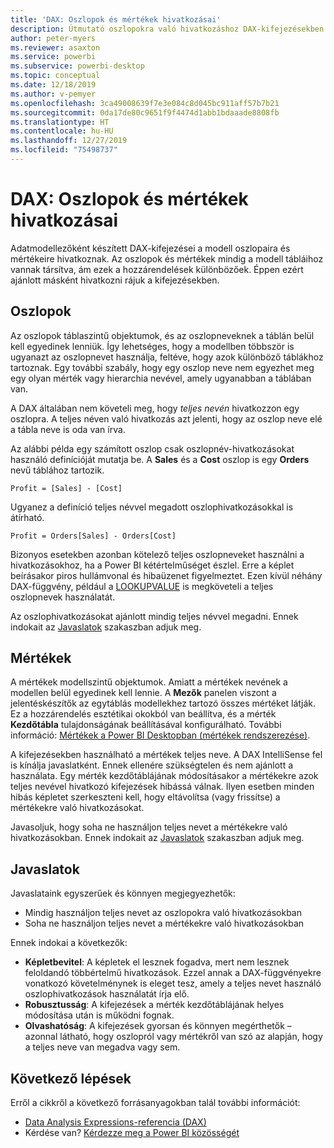 ```yaml
---
title: 'DAX: Oszlopok és mértékek hivatkozásai'
description: Útmutató oszlopokra való hivatkozáshoz DAX-kifejezésekben lévő mértékekben.
author: peter-myers
ms.reviewer: asaxton
ms.service: powerbi
ms.subservice: powerbi-desktop
ms.topic: conceptual
ms.date: 12/18/2019
ms.author: v-pemyer
ms.openlocfilehash: 3ca49008639f7e3e084c8d045bc911aff57b7b21
ms.sourcegitcommit: 0da17de80c9651f9f4474d1abb1bdaaade8808fb
ms.translationtype: HT
ms.contentlocale: hu-HU
ms.lasthandoff: 12/27/2019
ms.locfileid: "75498737"
---
```

# <a name="dax-column-and-measure-references"></a>DAX: Oszlopok és mértékek hivatkozásai

Adatmodellezőként készített DAX-kifejezései a modell oszlopaira és mértékeire hivatkoznak. Az oszlopok és mértékek mindig a modell tábláihoz vannak társítva, ám ezek a hozzárendelések különbözőek. Éppen ezért ajánlott másként hivatkozni rájuk a kifejezésekben.

## <a name="columns"></a>Oszlopok

Az oszlopok táblaszintű objektumok, és az oszlopneveknek a táblán belül kell egyedinek lenniük. Így lehetséges, hogy a modellben többször is ugyanazt az oszlopnevet használja, feltéve, hogy azok különböző táblákhoz tartoznak. Egy további szabály, hogy egy oszlop neve nem egyezhet meg egy olyan mérték vagy hierarchia nevével, amely ugyanabban a táblában van.

A DAX általában nem követeli meg, hogy _teljes nevén_ hivatkozzon egy oszlopra. A teljes néven való hivatkozás azt jelenti, hogy az oszlop neve elé a tábla neve is oda van írva.

Az alábbi példa egy számított oszlop csak oszlopnév-hivatkozásokat használó definícióját mutatja be. A **Sales** és a **Cost** oszlop is egy **Orders** nevű táblához tartozik.

```dax
Profit = [Sales] - [Cost]
```

Ugyanez a definíció teljes névvel megadott oszlophivatkozásokkal is átírható.

```dax
Profit = Orders[Sales] - Orders[Cost]
```

Bizonyos esetekben azonban kötelező teljes oszlopneveket használni a hivatkozásokhoz, ha a Power BI kétértelműséget észlel. Erre a képlet beírásakor piros hullámvonal és hibaüzenet figyelmeztet. Ezen kívül néhány DAX-függvény, például a [LOOKUPVALUE](/dax/lookupvalue-function-dax) is megköveteli a teljes oszlopnevek használatát.

Az oszlophivatkozásokat ajánlott mindig teljes névvel megadni. Ennek indokait az [Javaslatok](#recommendations) szakaszban adjuk meg.

## <a name="measures"></a>Mértékek

A mértékek modellszintű objektumok. Amiatt a mértékek nevének a modellen belül egyedinek kell lennie. A **Mezők** panelen viszont a jelentéskészítők az egytáblás modellekhez tartozó összes mértéket látják. Ez a hozzárendelés esztétikai okokból van beállítva, és a mérték **Kezdőtábla** tulajdonságának beállításával konfigurálható. További információ: [Mértékek a Power BI Desktopban (mértékek rendszerezése)](../desktop-measures.md#organizing-your-measures).

A kifejezésekben használható a mértékek teljes neve. A DAX IntelliSense fel is kínálja javaslatként. Ennek ellenére szükségtelen és nem ajánlott a használata. Egy mérték kezdőtáblájának módosításakor a mértékekre azok teljes nevével hivatkozó kifejezések hibássá válnak. Ilyen esetben minden hibás képletet szerkeszteni kell, hogy eltávolítsa (vagy frissítse) a mértékekre való hivatkozásokat.

Javasoljuk, hogy soha ne használjon teljes nevet a mértékekre való hivatkozásokban. Ennek indokait az [Javaslatok](#recommendations) szakaszban adjuk meg.

## <a name="recommendations"></a>Javaslatok

Javaslataink egyszerűek és könnyen megjegyezhetők:

- Mindig használjon teljes nevet az oszlopokra való hivatkozásokban
- Soha ne használjon teljes nevet a mértékekre való hivatkozásokban

Ennek indokai a következők:

- **Képletbevitel**: A képletek el lesznek fogadva, mert nem lesznek feloldandó többértelmű hivatkozások. Ezzel annak a DAX-függvényekre vonatkozó követelménynek is eleget tesz, amely a teljes nevet használó oszlophivatkozások használatát írja elő.
- **Robusztusság**: A kifejezések a mérték kezdőtáblájának helyes módosítása után is működni fognak.
- **Olvashatóság**: A kifejezések gyorsan és könnyen megérthetők – azonnal látható, hogy oszlopról vagy mértékről van szó az alapján, hogy a teljes neve van megadva vagy sem.

## <a name="next-steps"></a>Következő lépések

Erről a cikkről a következő forrásanyagokban talál további információt:

- [Data Analysis Expressions-referencia (DAX)](/dax/)
- Kérdése van? [Kérdezze meg a Power BI közösségét](https://community.powerbi.com/)
